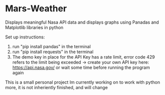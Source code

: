 # Mars-Weather

Displays meaningful Nasa API data and displays graphs using Panadas and Matplotlib libraries in python

Set up instructions: 
1. run "pip install pandas" in the terminal
2. run "pip install requests" in the terminal
3. The demo key in place for the API Key has a rate limit, error code 429 refers to the limit being exceeded -> create your own API key here: https://api.nasa.gov/ 
   or wait some time before running the program again

This is a small personal project Im currently working on to work with python more, it is not inheriently finished, and will change
